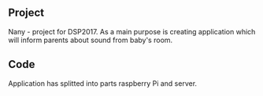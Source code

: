 ## Project

Nany - project for DSP2017. As a main purpose is creating application which will inform parents about sound from baby's room.

## Code

Application has splitted into parts raspberry Pi and server.

